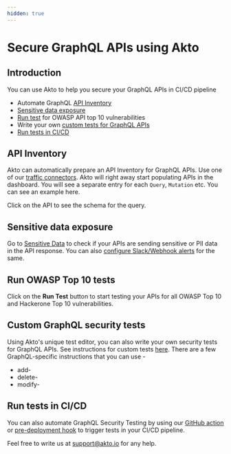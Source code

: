 ```yaml
---
hidden: true
---
```


# Secure GraphQL APIs using Akto

## Introduction

You can use Akto to help you secure your GraphQL APIs in CI/CD pipeline

* Automate GraphQL [API Inventory](secure-graphql-apis-using-akto.md#api-inventory)
* [Sensitive data exposure](secure-graphql-apis-using-akto.md#sensitive-data-exposure)
* [Run test](secure-graphql-apis-using-akto.md#run-owasp-top-10-tests) for OWASP API top 10 vulnerabilities
* Write your own [custom tests for GraphQL APIs](secure-graphql-apis-using-akto.md#custom-graphql-security-tests)
* [Run tests in CI/CD](secure-graphql-apis-using-akto.md#run-tests-in-ci-cd)

## API Inventory

Akto can automatically prepare an API Inventory for GraphQL APIs. Use one of our [traffic connectors](../../api-security-testing/how-to/broken-reference/). Akto will right away start populating APIs in the dashboard. You will see a separate entry for each `Query`, `Mutation` etc. You can see an example here.

Click on the API to see the schema for the query.

## Sensitive data exposure

Go to [Sensitive Data](../../agentic-discovery/concepts/sensitive-data.md) to check if your APIs are sending sensitive or PII data in the API response. You can also [configure Slack/Webhook alerts](../../agentic-discovery/concepts/alerts.md) for the same.

## Run OWASP Top 10 tests

Click on the **Run Test** button to start testing your APIs for all OWASP Top 10 and Hackerone Top 10 vulnerabilities.

## Custom GraphQL security tests

Using Akto's unique test editor, you can also write your own security tests for GraphQL APIs. See instructions for custom tests [here](../../probe-library/concepts/custom-test.md). There are a few GraphQL-specific instructions that you can use -

* add-
* delete-
* modify-

## Run tests in CI/CD

You can also automate GraphQL Security Testing by using our [GitHub action](run-test.md) or [pre-deployment hook](run-tests-in-cli-using-akto.md) to trigger tests in your CI/CD pipeline.

Feel free to write us at support@akto.io for any help.
